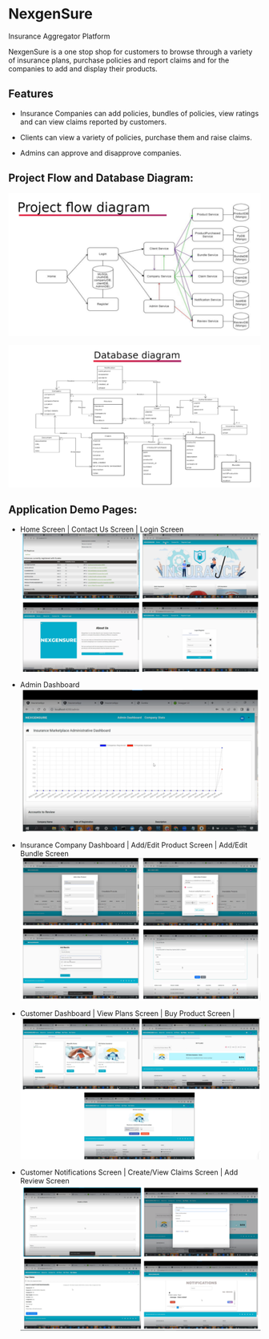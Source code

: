 
# NexgenSure
 Insurance Aggregator Platform

NexgenSure is a one stop shop for customers to browse through a variety of insurance plans, purchase policies and report claims and for the
companies to add and display their products.

## Features
- Insurance Companies can add policies, bundles of policies, view ratings and can view claims reported by customers.
- Clients can view a variety of policies, purchase them and raise claims.

- Admins can approve and disapprove companies.

## Project Flow and Database Diagram:

![](https://github.com/ParthLPatel/NexgenSure/blob/master/project-flow.PNG)

![](https://github.com/ParthLPatel/NexgenSure/blob/master/database-diagram.PNG)

## Application Demo Pages:

- Home Screen | Contact Us Screen | Login Screen
![](https://github.com/ParthLPatel/NexgenSure/blob/master/app_screenshots/app01.PNG)

- Admin Dashboard
![](https://github.com/ParthLPatel/NexgenSure/blob/master/app_screenshots/app02.PNG)

- Insurance Company Dashboard | Add/Edit Product Screen | Add/Edit Bundle Screen
![](https://github.com/ParthLPatel/NexgenSure/blob/master/app_screenshots/app03.PNG)

- Customer Dashboard | View Plans Screen | Buy Product Screen |
![](https://github.com/ParthLPatel/NexgenSure/blob/master/app_screenshots/app04.PNG)

- Customer Notifications Screen | Create/View Claims Screen | Add Review Screen 
![](https://github.com/ParthLPatel/NexgenSure/blob/master/app_screenshots/app05.PNG)


